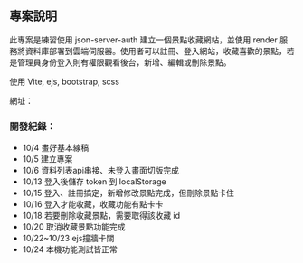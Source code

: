 
## 專案說明
此專案是練習使用 json-server-auth 建立一個景點收藏網站，並使用 render 服務將資料庫部署到雲端伺服器。使用者可以註冊、登入網站，收藏喜歡的景點，若是管理員身份登入則有權限觀看後台，新增、編輯或刪除景點。

使用 Vite, ejs, bootstrap, scss 

網址：

### 開發紀錄：
- 10/4 畫好基本線稿
- 10/5 建立專案
- 10/6 資料列表api串接、未登入畫面切版完成
- 10/13 登入後儲存 token 到 localStorage
- 10/15 登入、註冊搞定，新增修改景點完成，但刪除景點卡住
- 10/16 登入才能收藏，收藏功能有點卡卡
- 10/18 若要刪除收藏景點，需要取得該收藏 id
- 10/20 取消收藏景點功能完成
- 10/22~10/23 ejs撞牆卡關 
- 10/24 本機功能測試皆正常


